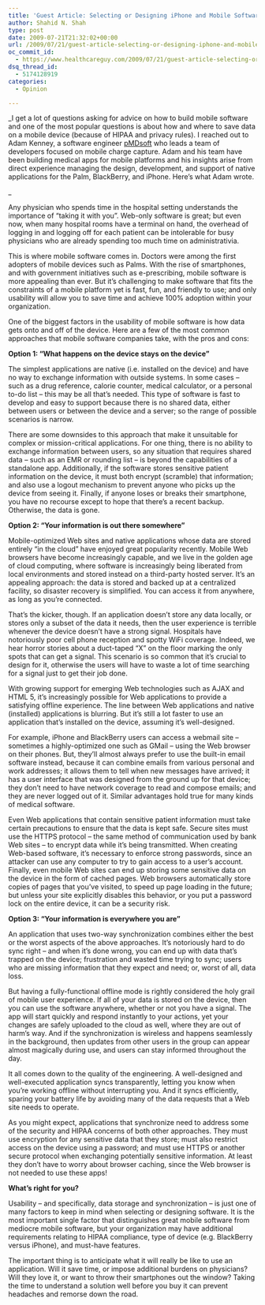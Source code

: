 ```yaml
---
title: 'Guest Article: Selecting or Designing iPhone and Mobile Software for Physicians'
author: Shahid N. Shah
type: post
date: 2009-07-21T21:32:02+00:00
url: /2009/07/21/guest-article-selecting-or-designing-iphone-and-mobile-software-for-physicians/
oc_commit_id:
  - https://www.healthcareguy.com/2009/07/21/guest-article-selecting-or-designing-iphone-and-mobile-software-for-physicians/1478770499
dsq_thread_id:
  - 5174128919
categories:
  - Opinion

---
```

_I get a lot of questions asking for advice on how to build mobile software and one of the most popular questions is about how and where to save data on a mobile device (because of HIPAA and privacy rules). I reached out to Adam Kenney, a software engineer [pMDsoft][1] who leads a team of developers focused on mobile charge capture. Adam and his team have been building medical apps for mobile platforms and his insights arise from direct experience managing the design, development, and support of native applications for the Palm, BlackBerry, and iPhone. Here&#8217;s what Adam wrote.
  
_ 
  
Any physician who spends time in the hospital setting understands the importance of &#8220;taking it with you&#8221;. Web-only software is great; but even now, when many hospital rooms have a terminal on hand, the overhead of logging in and logging off for each patient can be intolerable for busy physicians who are already spending too much time on administrativia.

This is where mobile software comes in. Doctors were among the first adopters of mobile devices such as Palms. With the rise of smartphones, and with government initiatives such as e-prescribing, mobile software is more appealing than ever. But it&#8217;s challenging to make software that fits the constraints of a mobile platform yet is fast, fun, and friendly to use; and only usability will allow you to save time and achieve 100% adoption within your organization.

One of the biggest factors in the usability of mobile software is how data gets onto and off of the device. Here are a few of the most common approaches that mobile software companies take, with the pros and cons:

**Option 1: &#8220;What happens on the device stays on the device&#8221;**

The simplest applications are native (i.e. installed on the device) and have no way to exchange information with outside systems. In some cases &#8211; such as a drug reference, calorie counter, medical calculator, or a personal to-do list &#8211; this may be all that&#8217;s needed. This type of software is fast to develop and easy to support because there is no shared data, either between users or between the device and a server; so the range of possible scenarios is narrow.

There are some downsides to this approach that make it unsuitable for complex or mission-critical applications. For one thing, there is no ability to exchange information between users, so any situation that requires shared data &#8211; such as an EMR or rounding list &#8211; is beyond the capabilities of a standalone app. Additionally, if the software stores sensitive patient information on the device, it must both encrypt (scramble) that information; and also use a logout mechanism to prevent anyone who picks up the device from seeing it. Finally, if anyone loses or breaks their smartphone, you have no recourse except to hope that there&#8217;s a recent backup. Otherwise, the data is gone.

**Option 2: &#8220;Your information is out there somewhere&#8221;**

Mobile-optimized Web sites and native applications whose data are stored entirely &#8220;in the cloud&#8221; have enjoyed great popularity recently. Mobile Web browsers have become increasingly capable, and we live in the golden age of cloud computing, where software is increasingly being liberated from local environments and stored instead on a third-party hosted server. It&#8217;s an appealing approach: the data is stored and backed up at a centralized facility, so disaster recovery is simplified. You can access it from anywhere, as long as you&#8217;re connected.

That&#8217;s the kicker, though. If an application doesn&#8217;t store any data locally, or stores only a subset of the data it needs, then the user experience is terrible whenever the device doesn&#8217;t have a strong signal. Hospitals have notoriously poor cell phone reception and spotty WiFi coverage. Indeed, we hear horror stories about a duct-taped &#8220;X&#8221; on the floor marking the only spots that can get a signal. This scenario is so common that it&#8217;s crucial to design for it, otherwise the users will have to waste a lot of time searching for a signal just to get their job done.

With growing support for emerging Web technologies such as AJAX and HTML 5, it&#8217;s increasingly possible for Web applications to provide a satisfying offline experience. The line between Web applications and native (installed) applications is blurring. But it&#8217;s still a lot faster to use an application that&#8217;s installed on the device, assuming it&#8217;s well-designed.

For example, iPhone and BlackBerry users can access a webmail site &#8211; sometimes a highly-optimized one such as GMail &#8211; using the Web browser on their phones. But, they&#8217;ll almost always prefer to use the built-in email software instead, because it can combine emails from various personal and work addresses; it allows them to tell when new messages have arrived; it has a user interface that was designed from the ground up for that device; they don&#8217;t need to have network coverage to read and compose emails; and they are never logged out of it. Similar advantages hold true for many kinds of medical software.

Even Web applications that contain sensitive patient information must take certain precautions to ensure that the data is kept safe. Secure sites must use the HTTPS protocol &#8211; the same method of communication used by bank Web sites &#8211; to encrypt data while it&#8217;s being transmitted. When creating Web-based software, it&#8217;s necessary to enforce strong passwords, since an attacker can use any computer to try to gain access to a user&#8217;s account. Finally, even mobile Web sites can end up storing some sensitive data on the device in the form of cached pages. Web browsers automatically store copies of pages that you&#8217;ve visited, to speed up page loading in the future; but unless your site explicitly disables this behavior, or you put a password lock on the entire device, it can be a security risk.

**Option 3: &#8220;Your information is everywhere you are&#8221;**

An application that uses two-way synchronization combines either the best or the worst aspects of the above approaches. It&#8217;s notoriously hard to do sync right &#8211; and when it&#8217;s done wrong, you can end up with data that&#8217;s trapped on the device; frustration and wasted time trying to sync; users who are missing information that they expect and need; or, worst of all, data loss.

But having a fully-functional offline mode is rightly considered the holy grail of mobile user experience. If all of your data is stored on the device, then you can use the software anywhere, whether or not you have a signal. The app will start quickly and respond instantly to your actions, yet your changes are safely uploaded to the cloud as well, where they are out of harm&#8217;s way. And if the synchronization is wireless and happens seamlessly in the background, then updates from other users in the group can appear almost magically during use, and users can stay informed throughout the day.

It all comes down to the quality of the engineering. A well-designed and well-executed application syncs transparently, letting you know when you&#8217;re working offline without interrupting you. And it syncs efficiently, sparing your battery life by avoiding many of the data requests that a Web site needs to operate.

As you might expect, applications that synchronize need to address some of the security and HIPAA concerns of both other approaches. They must use encryption for any sensitive data that they store; must also restrict access on the device using a password; and must use HTTPS or another secure protocol when exchanging potentially sensitive information. At least they don&#8217;t have to worry about browser caching, since the Web browser is not needed to use these apps!

**What&#8217;s right for you?**

Usability &#8211; and specifically, data storage and synchronization &#8211; is just one of many factors to keep in mind when selecting or designing software. It is the most important single factor that distinguishes great mobile software from mediocre mobile software, but your organization may have additional requirements relating to HIPAA compliance, type of device (e.g. BlackBerry versus iPhone), and must-have features.

The important thing is to anticipate what it will really be like to use an application. Will it save time, or impose additional burdens on physicians? Will they love it, or want to throw their smartphones out the window? Taking the time to understand a solution well before you buy it can prevent headaches and remorse down the road.

 [1]: http://www.pmdsoft.com/ChargeCapture/ "pMDsoft mobile charge capture"